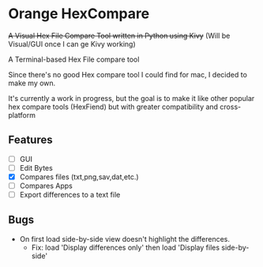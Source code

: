 # Orange HexCompare
~~A Visual Hex File Compare Tool written in Python using Kivy~~
(Will be Visual/GUI once I can ge Kivy working)

A Terminal-based Hex File compare tool

Since there's no good Hex compare tool I could find for mac, I decided to make my own.

It's currently a work in progress, but the goal is to make it like other popular hex compare tools (HexFiend) but with
greater compatibility and cross-platform

## Features

- [ ] GUI
- [ ] Edit Bytes
- [X] Compares files (txt,png,sav,dat,etc.)
- [ ] Compares Apps
- [ ] Export differences to a text file

## Bugs

* On first load side-by-side view doesn't highlight the differences.
  * Fix: load 'Display differences only' then load 'Display files side-by-side'
